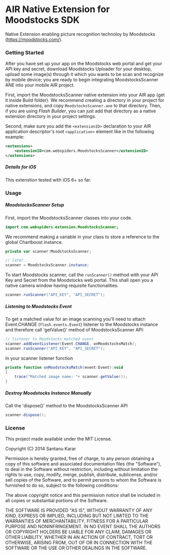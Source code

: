 # AIR Native Extension for Moodstocks SDK

Native Extension enabling picture recognition technoloy by Moodstocks (https://moodstocks.com/).

### Getting Started

After you have set up your app on the Moodstocks web portal and get your API key and secret, download Moodstocks Uploader for your desktop, upload some image(s) through it which you wants to be scan and recognize by mobile device; you are ready to begin integrating MoodstocksScanner ANE into your mobile AIR project.

First, import the MoodstocksScanner native extension into your AIR app (get it inside Build folder).  We recommend creating a directory in your project for native extensions, and copy `MoodstocksScanner.ane` to that directory.  Then, if you are using *Flash Builder*, you can just add that directory as a native extension directory in your project settings.

Second, make sure you add the `<extensionID>` declaration to your AIR application descriptor's root `<application>` element like in the following example:

```xml
<extensions>
	<extensionID>com.webspiders.MoodstocksScanner</extensionID>
</extensions>
```
##### Details for iOS

This extenstion tested with iOS 6+ so far.
 
### Usage

##### MoodstocksScanner Setup

First, import the MoodstocksScanner classes into your code.

```actionscript
import com.webspiders.extension.MoodstocksScanner;
```

We recommend making a variable in your class to store a reference to the global Chartboost instance.

```actionscript
private var scanner:MoodstocksScanner;

// later...
scanner = MoodstocksScanner.instance;
```

To start Moodstocks scanner, call the `runScanner()` method with your API Key and Secret from the Moodstocks web portal. This shall open you a native camera window having requisite functionalities.

```actionscript
scanner.runScanner("API_KEY", "API_SECRET");
```

##### Listening to Moodstocks Event

To get a matched value for an image scanning you'll need to attach Event.CHANGE (`flash.events.Event`) listener to the Moodstocks instance and therefore call 'getValue()' method of MoodstocksScanner API:

```actionscript
// listener to Moodstocks matched event
scanner.addEventListener(Event.CHANGE, onMoodstocksMatch);
scanner.runScanner("API_KEY", "API_SECRET");
```

In your scanner listener function

```actionscript
private function onMoodstocksMatch(event:Event):void
{
	trace("Matched image name: "+ scanner.getValue());
}
```

##### Destroy Moodstocks Instance Manually

Call the 'dispose()' method to the MoodstocksScanner API

```actionscript
scanner.dispose();
```


### License

This project made available under the MIT License.

Copyright (C) 2014 Santanu Karar

Permission is hereby granted, free of charge, to any person obtaining a copy of this software and associated documentation files (the "Software"), to deal in the Software without restriction, including without limitation the rights to use, copy, modify, merge, publish, distribute, sublicense, and/or sell copies of the Software, and to permit persons to whom the Software is furnished to do so, subject to the following conditions:

The above copyright notice and this permission notice shall be included in all copies or substantial portions of the Software.

THE SOFTWARE IS PROVIDED "AS IS", WITHOUT WARRANTY OF ANY KIND, EXPRESS OR IMPLIED, INCLUDING BUT NOT LIMITED TO THE WARRANTIES OF MERCHANTABILITY, FITNESS FOR A PARTICULAR PURPOSE AND NONINFRINGEMENT. IN NO EVENT SHALL THE AUTHORS OR COPYRIGHT HOLDERS BE LIABLE FOR ANY CLAIM, DAMAGES OR OTHER LIABILITY, WHETHER IN AN ACTION OF CONTRACT, TORT OR OTHERWISE, ARISING FROM, OUT OF OR IN CONNECTION WITH THE SOFTWARE OR THE USE OR OTHER DEALINGS IN THE SOFTWARE.